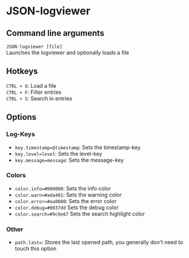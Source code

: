 # JSON-logviewer
## Command line arguments
`JSON-logviewer [file]`  
Launches the logviewer and optionally loads a file

## Hotkeys
`CTRL + O`: Load a file  
`CTRL + F`: Filter entries  
`CTRL + S`: Search in entries  

## Options
### Log-Keys
- `key.timestamp=@timestamp`: Sets the timestamp-key
- `key.level=level`: Sets the level-key
- `key.message=message`: Sets the message-key

### Colors
- `color.info=#000000`: Sets the info color
- `color.warn=#ada401`: Sets the warning color
- `color.error=#aa0000`: Sets the error color
- `color.debug=#0037dd` Sets the debug color
- `color.search=#9c9e67` Sets the search highlight color

### Other
- `path.last=`: Stores the last opened path, you generally don't need to touch this option
